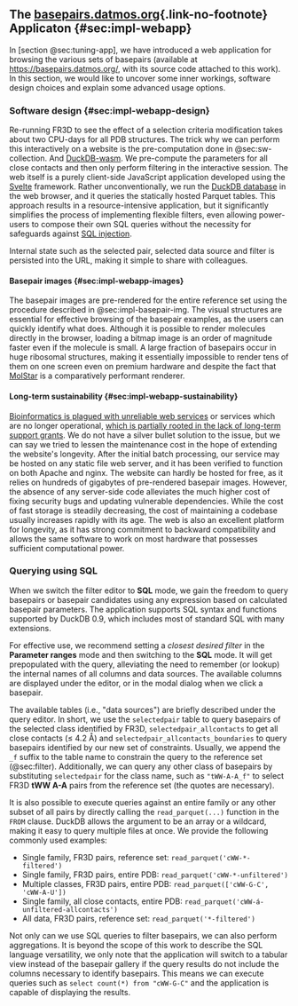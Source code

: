 ## The [basepairs.datmos.org](https://basepairs.datmos.org){.link-no-footnote} Applicaton {#sec:impl-webapp}

In [section @sec:tuning-app], we have introduced a web application for browsing the various sets of basepairs (available at https://basepairs.datmos.org/, with its source code attached to this work).
In this section, we would like to uncover some inner workings, software design choices and explain some advanced usage options.

### Software design {#sec:impl-webapp-design}

<!-- The trick why re-running FR3D takes 3 hours on 16 CPU cores while we can adjust the parameters interactively is the precomputation and DuckDB -->
Re-running FR3D to see the effect of a selection criteria modification takes about two CPU-days for all PDB structures.
The trick why we can perform this interactively on a website is the pre-computation done in @sec:sw-collection.
And [DuckDB-wasm](https://github.com/duckdb/duckdb-wasm).
We pre-compute the parameters for all close contacts and then only perform filtering in the interactive session.
The web itself is a purely client-side JavaScript application developed using the [Svelte](https://svelte.dev) framework.
Rather unconventionally, we run the [DuckDB database](https://github.com/duckdb/duckdb-wasm) in the web browser, and it queries the statically hosted Parquet tables.
This approach results in a resource-intensive application, but it significantly simplifies the process of implementing flexible filters, even allowing power-users to compose their own SQL queries without the necessity for safeguards against [SQL injection](https://en.wikipedia.org/wiki/SQL_injection).

Internal state such as the selected pair, selected data source and filter is persisted into the URL, making it simple to share with colleagues.

#### Basepair images {#sec:impl-webapp-images}

The basepair images are pre-rendered for the entire reference set using the procedure described in @sec:impl-basepair-img.
The visual structures are essential for effective browsing of the basepair examples, as the users can quickly identify what does.
Although it is possible to render molecules directly in the browser, loading a bitmap image is an order of magnitude faster even if the molecule is small.
A large fraction of basepairs occur in huge ribosomal structures, making it essentially impossible to render tens of them on one screen even on premium hardware and despite the fact that [MolStar](https://doi.org/10.1093/nar/gkab314) is a comparatively performant renderer.

<!-- TODO: jesti fixnu ten MolStar, tak se samozřejmě pochlubit
However, it makes sense to allow the user to load the structure using [MolStar](https://doi.org/10.1093/nar/gkab314) in the detail modal dialog, especially since we have already paid the steep price for integrating it.

It would most likely significantly help to reduce the loading speed if we used the MolStar Model Server.
This component runs on the server and allows the client to only request certain parts of the molecule.
to je asi blbost popisovat -->

#### Long-term sustainability {#sec:impl-webapp-sustainability}

[Bioinformatics is plagued with unreliable web services](https://doi.org/10.1093/nar/gkaa1125) or services which are no longer operational, [which is partially rooted in the lack of long-term support grants](https://doi.org/10.1371/journal.pcbi.1011920).
We do not have a silver bullet solution to the issue, but we can say we tried to lessen the maintenance cost in the hope of extending the website's longevity.
After the initial batch processing, our service may be hosted on any static file web server, and it has been verified to function on both Apache and nginx.
The website can hardly be hosted for free, as it relies on hundreds of gigabytes of pre-rendered basepair images.
However, the absence of any server-side code alleviates the much higher cost of fixing security bugs and updating vulnerable dependencies.
While the cost of fast storage is steadily decreasing, the cost of maintaining a codebase usually increases rapidly with its age.
The web is also an excellent platform for longevity, as it has strong commitment to backward compatibility and allows the same software to work on most hardware that possesses sufficient computational power.

### Querying using SQL

When we switch the filter editor to **SQL** mode, we gain the freedom to query basepairs or basepair candidates using any expression based on calculated basepair parameters.
The application supports SQL syntax and functions supported by DuckDB 0.9, which includes most of standard SQL with many extensions.

For effective use, we recommend setting a _closest desired filter_ in the **Parameter ranges** mode and then switching to the **SQL** mode.
It will get prepopulated with the query, alleviating the need to remember (or lookup) the internal names of all columns and data sources.
The available columns are displayed under the editor, or in the modal dialog when we click a basepair.

The available tables (i.e., "data sources") are briefly described under the query editor.
In short, we use the `selectedpair` table to query basepairs of the selected class identified by FR3D, `selectedpair_allcontacts` to get all close contacts (≤ 4.2 Å) and `selectedpair_allcontacts_boundaries` to query basepairs identified by our new set of constraints.
Usually, we append the `_f` suffix to the table name to constrain the query to the reference set (@sec:filter).
Additionally, we can query any other class of basepairs by substituting `selectedpair` for the class name, such as `"tWW-A-A_f"` to select FR3D **tWW A-A** pairs from the reference set (the quotes are necessary).

It is also possible to execute queries against an entire family or any other subset of all pairs by directly calling the `read_parquet(...)` function in the `FROM` clause.
DuckDB allows the argument to be an array or a wildcard, making it easy to query multiple files at once.
We provide the following commonly used examples:

* Single family, FR3D pairs, reference set: `read_parquet('cWW-*-filtered')`
* Single family, FR3D pairs, entire PDB: `read_parquet('cWW-*-unfiltered')`
* Multiple classes, FR3D pairs, entire PDB: `read_parquet(['cWW-G-C', 'cWW-A-U'])`
* Single family, all close contacts, entire PDB: `read_parquet('cWW-á-unfiltered-allcontacts')`
* All data, FR3D pairs, reference set: `read_parquet('*-filtered')`

Not only can we use SQL queries to filter basepairs, we can also perform aggregations.
It is beyond the scope of this work to describe the SQL language versatility, we only note that the application will switch to a tabular view instead of the basepair gallery if the query results do not include the columns necessary to identify basepairs.
This means we can execute queries such as `select count(*) from "cWW-G-C"` and the application is capable of displaying the results.

